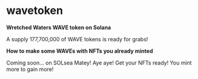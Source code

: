 # wavetoken
 **Wretched Waters WAVE token on Solana**

 A supply 177,700,000 of WAVE tokens is ready for grabs! 
 
 **How to make some WAVEs with NFTs you already minted**

 Coming soon... on SOLsea Matey! Aye aye! Get your NFTs ready! You mint more to gain more!

